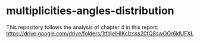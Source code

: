 # multiplicities-angles-distribution
This repository follows the analysis of chapter 4 in this report: https://drive.google.com/drive/folders/1tfdjelHIKcIzsss20fQ8swOOr6klUFXL
